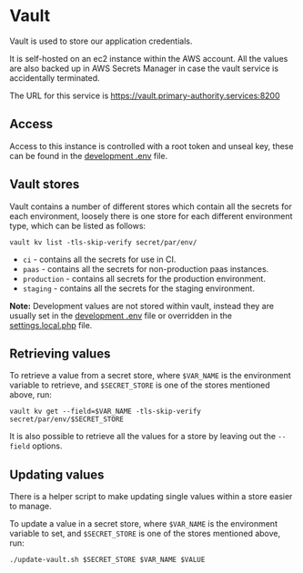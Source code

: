 # Vault

Vault is used to store our application credentials.

It is self-hosted on an ec2 instance within the AWS account. All the values are also backed up in AWS Secrets Manager in case the vault service is accidentally terminated.

The URL for this service is https://vault.primary-authority.services:8200

## Access

Access to this instance is controlled with a root token and unseal key, these can be found in the [development .env](s3://beis-par-artifacts/dev/.env) file.

## Vault stores

Vault contains a number of different stores which contain all the secrets for each environment, loosely there is one store for each different environment type, which can be listed as follows:

```
vault kv list -tls-skip-verify secret/par/env/
```

- `ci` - contains all the secrets for use in CI.
- `paas` - contains all the secrets for non-production paas instances.
- `production` - contains all secrets for the production environment.
- `staging` - contains all the secrets for the staging environment.

**Note:** Development values are not stored within vault, instead they are usually set in the [development .env](s3://beis-par-artifacts/dev/.env) file or overridden in the [settings.local.php](s3://beis-par-artifacts/dev/settings.local.php) file.

## Retrieving values

To retrieve a value from a secret store, where `$VAR_NAME` is the environment variable to retrieve, and `$SECRET_STORE` is one of the stores mentioned above, run:

```
vault kv get --field=$VAR_NAME -tls-skip-verify secret/par/env/$SECRET_STORE
```

It is also possible to retrieve all the values for a store by leaving out the `--field` options.

## Updating values

There is a helper script to make updating single values within a store easier to manage.

To update a value in a secret store, where `$VAR_NAME` is the environment variable to set, and `$SECRET_STORE` is one of the stores mentioned above, run:

```
./update-vault.sh $SECRET_STORE $VAR_NAME $VALUE
```
